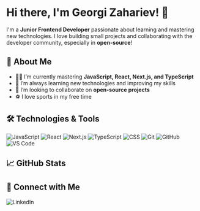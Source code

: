 # Hi there, I'm Georgi Zahariev! 👋

I'm a **Junior Frontend Developer** passionate about learning and mastering new technologies. I love building small projects and collaborating with the developer community, especially in **open-source**!

## 🚀 About Me

- 👨‍💻 I’m currently mastering **JavaScript, React, Next.js, and TypeScript**
- 🌱 I’m always learning new technologies and improving my skills
- 👯 I’m looking to collaborate on **open-source projects**
- ⚽ I love sports in my free time

## 🛠️ Technologies & Tools

![JavaScript](https://img.shields.io/badge/-JavaScript-05122A?style=flat&logo=javascript)
![React](https://img.shields.io/badge/-React-05122A?style=flat&logo=react)
![Next.js](https://img.shields.io/badge/-Next.js-05122A?style=flat&logo=next.js)
![TypeScript](https://img.shields.io/badge/-TypeScript-05122A?style=flat&logo=typescript)
![CSS](https://img.shields.io/badge/-CSS-05122A?style=flat&logo=css3)
![Git](https://img.shields.io/badge/-Git-05122A?style=flat&logo=git)
![GitHub](https://img.shields.io/badge/-GitHub-05122A?style=flat&logo=github)
![VS Code](https://img.shields.io/badge/-VS_Code-05122A?style=flat&logo=visual-studio-code)

## 📈 GitHub Stats

## 🤝 Connect with Me

![LinkedIn](www.linkedin.com/in/georgi-zahariev-646761314)
